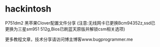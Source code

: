 # hackintosh

P751dm2 黑苹果Clover配置文件分享 (注意:无线网卡已更换Bcm94352z,ssd已更换为三星sm951 512g,Bios已刷蓝天原版并解锁csm相关选项)

更多教程文章，技术分享请访问博主博客www.bugprogrammer.me
